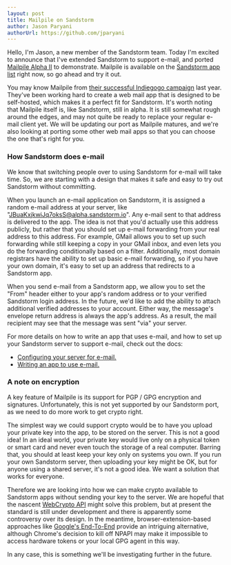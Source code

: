 ```yaml
---
layout: post
title: Mailpile on Sandstorm
author: Jason Paryani
authorUrl: https://github.com/jparyani
---
```


Hello, I'm Jason, a new member of the Sandstorm team. Today I'm excited to
announce that I've extended Sandstorm to support e-mail, and ported
[Mailpile Alpha II](https://www.mailpile.is/) to demonstrate. Mailpile is
available on the [Sandstorm app list](https://sandstorm.org/apps) right now, so
go ahead and try it out.

You may know Mailpile from
[their successful Indiegogo campaign](https://www.indiegogo.com/projects/mailpile-taking-e-mail-back)
last year. They've been working hard to create a web mail app that is designed
to be self-hosted, which makes it a perfect fit for Sandstorm. It's worth noting
that Mailpile itself is, like Sandstorm, still in alpha. It is still somewhat
rough around the edges, and may not quite be ready to replace your regular
e-mail client yet. We will be updating our port as Mailpile matures, and we're
also looking at porting some other web mail apps so that you can choose the one
that's right for you.

### How Sandstorm does e-mail

We know that switching people over to using Sandstorm for e-mail will take time.
So, we are starting with a design that makes it safe and easy to try out
Sandstorm without committing.

When you launch an e-mail application on Sandstorm, it is assigned a random
e-mail address at your server, like "JBuaKxjkwiJq7oksS@alpha.sandstorm.io". Any
e-mail sent to that address is delivered to the app. The idea is not that you'd
actually use this address publicly, but rather that you should set up e-mail
forwarding from your real address to this address. For example, GMail allows
you to set up such forwarding while still keeping a copy in your GMail inbox,
and even lets you do the forwarding conditionally based on a filter.
Additionally, most domain registrars have the ability to set up basic e-mail
forwarding, so if you have your own domain, it's easy to set up an address that
redirects to a Sandstorm app.

When you send e-mail from a Sandstorm app, we allow you to set the "From"
header either to your app's random address or to your verified Sandstorm login
address. In the future, we'd like to add the ability to attach additional
verified addresses to your account. Either way, the message's envelope return
address is always the app's address. As a result, the mail recipient may see
that the message was sent "via" your server.

For more details on how to write an app that uses e-mail, and how to set up
your Sandstorm server to support e-mail, check out the docs:
* [Configuring your server for e-mail.](https://github.com/sandstorm-io/sandstorm/wiki/Configuring-your-server-for-email)
* [Writing an app to use e-mail.](https://github.com/sandstorm-io/sandstorm/wiki/Using-Email-From-Your-Sandstorm-App)

### A note on encryption

A key feature of Mailpile is its support for PGP / GPG encryption and
signatures. Unfortunately, this is not yet supported by our Sandstorm port, as
we need to do more work to get crypto right.

The simplest way we could support crypto would be to have you upload your
private key into the app, to be stored on the server. This is not a good idea!
In an ideal world, your private key would live only on a physical token or
smart card and never even touch the storage of a real computer. Barring that,
you should at least keep your key only on systems you own. If you run your own
Sandstorm server, then uploading your key might be OK, but for anyone using a
shared server, it's not a good idea. We want a solution that works for everyone.

Therefore we are looking into how we can make crypto available to Sandstorm
apps without sending your key to the server. We are hopeful that the nascent
[WebCrypto API](http://www.w3.org/TR/WebCryptoAPI/) might solve this problem,
but at present the standard is still under development and there is apparently
some controversy over its design. In the meantime, browser-extension-based
approaches like [Google's End-To-End](https://code.google.com/p/end-to-end/)
provide an intriguing alternative, although Chrome's decision to kill off NPAPI
may make it impossible to access hardware tokens or your local GPG agent in
this way.

In any case, this is something we'll be investigating further in the future.
